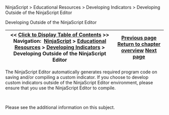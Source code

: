 ﻿


NinjaScript \> Educational Resources \> Developing Indicators \> Developing Outside of the NinjaScript Editor






















Developing Outside of the NinjaScript Editor







| \<\< [Click to Display Table of Contents](developing_outside_of_the_ninj.md) \>\> **Navigation:**     [NinjaScript](ninjascript-1.md) \> [Educational Resources](educational_resources-1.md) \> [Developing Indicators](developing_indicators-1.md) \> Developing Outside of the NinjaScript Editor | [Previous page](using-1.md) [Return to chapter overview](developing_indicators-1.md) [Next page](developing_strategies-1.md) |
| --- | --- |











The NinjaScript Editor automatically generates required program code on saving and/or compiling a custom indicator. If you choose to develop custom indicators outside of the NinjaScript Editor environment, please ensure that you use the NinjaScript Editor to compile.


 


Please see the additional information on this subject.








